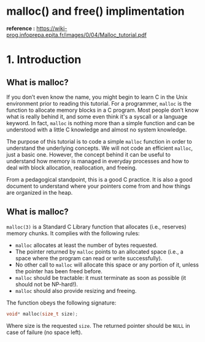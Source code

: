 # malloc() and free() implimentation

**reference :** https://wiki-prog.infoprepa.epita.fr/images/0/04/Malloc_tutorial.pdf


# 1. Introduction

## What is malloc?

If you don’t even know the name, you might begin to learn C in the Unix environment prior to reading this tutorial. For a
programmer, `malloc` is the function to allocate memory blocks in a C program. Most people don’t know what is really behind
it, and some even think it's a syscall or a language keyword. In fact, `malloc` is nothing more than a simple function and
can be understood with a little C knowledge and almost no system knowledge.

The purpose of this tutorial is to code a simple `malloc` function in order to understand the underlying concepts. We will
not code an efficient `malloc`, just a basic one. However, the concept behind it can be useful to understand how memory is
managed in everyday processes and how to deal with block allocation, reallocation, and freeing.

From a pedagogical standpoint, this is a good C practice. It is also a good document to understand where your pointers come
from and how things are organized in the heap.

## What is malloc?

`malloc(3)` is a Standard C Library function that allocates (i.e., reserves) memory chunks. It complies with the following rules:

- `malloc` allocates at least the number of bytes requested.
- The pointer returned by `malloc` points to an allocated space (i.e., a space where the program can read or write successfully).
- No other call to `malloc` will allocate this space or any portion of it, unless the pointer has been freed before.
- `malloc` should be tractable: it must terminate as soon as possible (it should not be NP-hard!).
- `malloc` should also provide resizing and freeing.

The function obeys the following signature:

```c
void* malloc(size_t size);
```

Where size is the requested `size`. The returned pointer should be `NULL` in case of failure (no space left).

